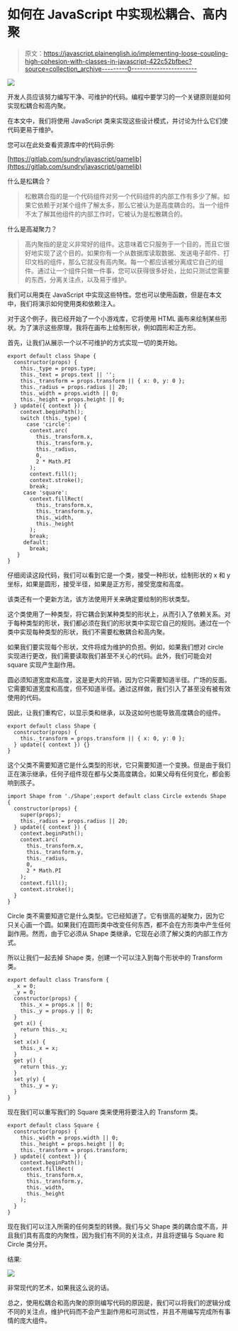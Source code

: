 # 如何在 JavaScript 中实现松耦合、高内聚

> 原文：<https://javascript.plainenglish.io/implementing-loose-coupling-high-cohesion-with-classes-in-javascript-422c52bfbec?source=collection_archive---------0----------------------->

![](img/6e5550c187f829a030e6fbe4026564f6.png)

开发人员应该努力编写干净、可维护的代码。编程中要学习的一个关键原则是如何实现松耦合和高内聚。

在本文中，我们将使用 JavaScript 类来实现这些设计模式，并讨论为什么它们使代码更易于维护。

您可以在此处查看资源库中的代码示例:

[https://gitlab.com/sundry/javascript/gamelib](https://gitlab.com/sundry/javascript/gamelib)

什么是松耦合？

> 松散耦合指的是一个代码组件对另一个代码组件的内部工作有多少了解。如果它依赖于对某个组件了解太多，那么它被认为是高度耦合的。当一个组件不太了解其他组件的内部工作时，它被认为是松散耦合的。

什么是高凝聚力？

> 高内聚指的是定义非常好的组件。这意味着它只服务于一个目的，而且它很好地实现了这个目的。如果你有一个从数据库读取数据、发送电子邮件、打印文档的组件，那么它就没有高内聚。每一个都应该被分离成它自己的组件。通过让一个组件只做一件事，您可以获得很多好处，比如只测试您需要的东西，分离关注点，以及易于维护。

我们可以用类在 JavaScript 中实现这些特性。您也可以使用函数，但是在本文中，我们将演示如何使用类和依赖注入。

对于这个例子，我已经开始了一个小游戏库，它将使用 HTML 画布来绘制某些形状。为了演示这些原理，我将在画布上绘制形状，例如圆形和正方形。

首先，让我们从展示一个以不可维护的方式实现一切的类开始。

```
export default class Shape {
  constructor(props) {
    this._type = props.type;
    this._text = props.text || '';
    this._transform = props.transform || { x: 0, y: 0 };
    this._radius = props.radius || 20;
    this._width = props.width || 0;
    this._height = props.height || 0;
  } update({ context }) {
    context.beginPath();
    switch (this._type) {
      case 'circle':
       context.arc(
         this._transform.x,
         this._transform.y,
         this._radius,
         0,
         2 * Math.PI
       );
       context.fill();
       context.stroke();
       break;
     case 'square':
       context.fillRect(
         this._transform.x,
         this._transform.y,
         this._width,
         this._height
       );
       break;
     default:
       break;
   }
}
```

仔细阅读这段代码，我们可以看到它是一个类，接受一种形状，绘制形状的 x 和 y 坐标，如果是圆形，接受半径，如果是正方形，接受宽度和高度。

该类还有一个更新方法，该方法使用开关来确定要绘制的形状类型。

这个类使用了一种类型，将它耦合到某种类型的形状上，从而引入了依赖关系。对于每种类型的形状，我们都必须在我们的形状类中实现它自己的规则。通过在一个类中实现每种类型的形状，我们不需要松散耦合和高内聚。

如果我们要实现每个形状，文件将成为维护的负担。例如，如果我们想对 circle 实现进行更改，我们需要读取我们甚至不关心的代码。此外，我们可能会对 square 实现产生副作用。

圆必须知道宽度和高度，这是更大的开销，因为它只需要知道半径。广场的反面。它需要知道宽度和高度，但不知道半径。通过这样做，我们引入了甚至没有被有效使用的代码。

因此，让我们重构它，以显示类和继承，以及这如何也能导致高度耦合的组件。

```
export default class Shape {
  constructor(props) {
    this._transform = props.transform || { x: 0, y: 0 };
  } update({ context }) {}
}
```

这个父类不需要知道它是什么类型的形状，它只需要知道一个变换。但是由于我们正在演示继承，任何子组件现在都与父类高度耦合。如果父母有任何变化，都会影响到孩子。

```
import Shape from './Shape';export default class Circle extends Shape {
  constructor(props) {
    super(props);
    this._radius = props.radius || 20;
  } update({ context }) {
    context.beginPath();
    context.arc(
      this._transform.x,
      this._transform.y,
      this._radius,
      0,
      2 * Math.PI
    );
    context.fill();
    context.stroke();
  }
}
```

Circle 类不需要知道它是什么类型。它已经知道了。它有很高的凝聚力，因为它只关心画一个圆。如果我们在圆形类中改变任何东西，都不会在方形类中产生任何副作用。然而，由于它必须从 Shape 类继承，它现在必须了解父类的内部工作方式。

所以让我们一起去掉 Shape 类，创建一个可以注入到每个形状中的 Transform 类。

```
export default class Transform {
  _x = 0;
  _y = 0;
  constructor(props) {
    this._x = props.x || 0;
    this._y = props.y || 0;
  }
  get x() {
    return this._x;
  }
  set x(x) {
    this._x = x;
  }
  get y() {
    return this._y;
  }
  set y(y) {
    this._y = y;
  }
}
```

现在我们可以重写我们的 Square 类来使用将要注入的 Transform 类。

```
export default class Square {
  constructor(props) {
    this._width = props.width || 0;
    this._height = props.height || 0;
    this._transform = props.transform;
  } update({ context }) {
    context.beginPath();
    context.fillRect(
      this._transform.x,
      this._transform.y,
      this._width,
      this._height
    );
  }
}
```

现在我们可以注入所需的任何类型的转换。我们与父 Shape 类的耦合度不高，并且我们具有高度的内聚性，因为我们有不同的关注点，并且将逻辑与 Square 和 Circle 类分开。

结果:

![](img/3cccec3ab5124b14479d150c9cfea6cd.png)

非常现代的艺术，如果我这么说的话。

总之，使用松耦合和高内聚的原则编写代码的原因是，我们可以将我们的逻辑分成不同的关注点，维护代码而不会产生副作用和可测试性，并且不用编写完成所有事情的庞大组件。